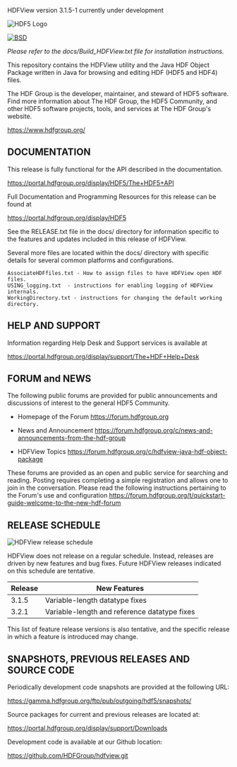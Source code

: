 HDFView version 3.1.5-1 currently under development

![HDF5 Logo](doxygen/img/HDF5.png)

[![BSD](https://img.shields.io/badge/License-BSD-blue.svg)](https://github.com/HDFGroup/hdf5/blob/develop/COPYING)

*Please refer to the docs/Build_HDFView.txt file for installation instructions.*

This repository contains the HDFView utility and the Java HDF Object Package written 
in Java for browsing and editing HDF (HDF5 and HDF4) files.

The HDF Group is the developer, maintainer, and steward of HDF5 software. Find more
information about The HDF Group, the HDF5 Community, and other HDF5 software projects,
tools, and services at The HDF Group's website.
    
   https://www.hdfgroup.org/


DOCUMENTATION
-------------
This release is fully functional for the API described in the documentation.
    
   https://portal.hdfgroup.org/display/HDF5/The+HDF5+API

Full Documentation and Programming Resources for this release can be found at

   https://portal.hdfgroup.org/display/HDF5

See the RELEASE.txt file in the docs/ directory for information specific
to the features and updates included in this release of HDFView.

Several more files are located within the docs/ directory with specific
details for several common platforms and configurations.

    AssociateHDFfiles.txt - How to assign files to have HDFView open HDF files.
    USING_logging.txt  - instructions for enabling logging of HDFView internals.
    WorkingDirectory.txt - instructions for changing the default working directory.



HELP AND SUPPORT
----------------
Information regarding Help Desk and Support services is available at

   https://portal.hdfgroup.org/display/support/The+HDF+Help+Desk



FORUM and NEWS
--------------
The following public forums are provided for public announcements and discussions
of interest to the general HDF5 Community.

   - Homepage of the Forum
   https://forum.hdfgroup.org

   - News and Announcement
   https://forum.hdfgroup.org/c/news-and-announcements-from-the-hdf-group

   - HDFView Topics
   https://forum.hdfgroup.org/c/hdfview-java-hdf-object-package

These forums are provided as an open and public service for searching and reading.
Posting requires completing a simple registration and allows one to join in the
conversation.  Please read the following instructions pertaining to the Forum's
use and configuration
    https://forum.hdfgroup.org/t/quickstart-guide-welcome-to-the-new-hdf-forum


RELEASE SCHEDULE
----------------

![HDFView release schedule](doc/img/release-schedule.png) 

HDFView does not release on a regular schedule. Instead, releases are driven by
new features and bug fixes. Future HDFView releases indicated on this schedule
are tentative. 

| Release | New Features |
| ------- | ------------ |
| 3.1.5 | Variable-length datatype fixes |
| 3.2.1 | Variable-length and reference datatype fixes |

This list of feature release versions is also tentative, and the specific release
in which a feature is introduced may change.


SNAPSHOTS, PREVIOUS RELEASES AND SOURCE CODE
--------------------------------------------
Periodically development code snapshots are provided at the following URL:
    
   https://gamma.hdfgroup.org/ftp/pub/outgoing/hdf5/snapshots/

Source packages for current and previous releases are located at:
    
   https://portal.hdfgroup.org/display/support/Downloads

Development code is available at our Github location:
    
   https://github.com/HDFGroup/hdfview.git

